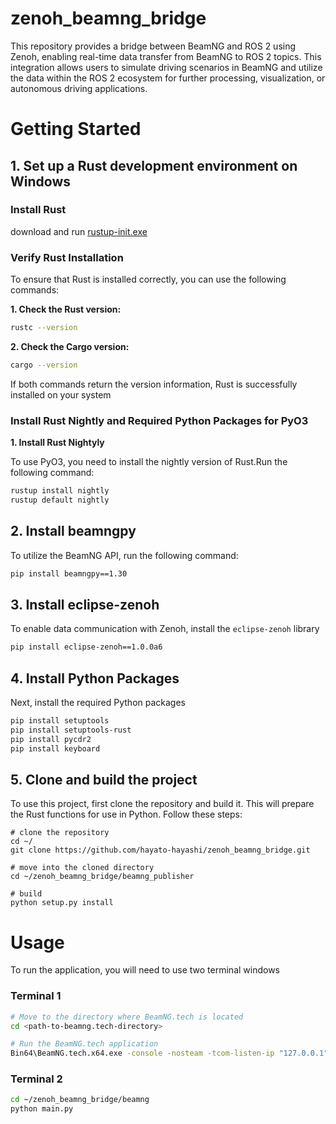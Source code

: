 # zenoh_beamng_bridge
This repository provides a bridge between BeamNG and ROS 2 using Zenoh, enabling real-time data transfer from BeamNG to ROS 2 topics. This integration allows users to simulate driving scenarios in BeamNG and utilize the data within the ROS 2 ecosystem for further processing, visualization, or autonomous driving applications.

# Getting Started
## 1. Set up a Rust development environment on Windows
### Install Rust
download and run [rustup-init.exe](https://win.rustup.rs/)  

### Verify Rust Installation
To ensure that Rust is installed correctly, you can use the following commands:  

**1. Check the Rust version:**  
```bash
rustc --version
```
**2. Check the Cargo version:**
```bash
cargo --version
```

If both commands return the version information, Rust is successfully installed on your system

###  Install Rust Nightly and Required Python Packages for PyO3
**1. Install Rust Nightyly**  

To use PyO3, you need to install the nightly version of Rust.Run the following command:
```bash
rustup install nightly
rustup default nightly
```

## 2. Install beamngpy
To utilize the BeamNG API, run the following command:
```bash
pip install beamngpy==1.30
```

## 3. Install eclipse-zenoh
To enable data communication with Zenoh, install the `eclipse-zenoh` library
```bash
pip install eclipse-zenoh==1.0.0a6
```

## 4. Install Python Packages
Next, install the required Python packages
```bash
pip install setuptools
pip install setuptools-rust
pip install pycdr2
pip install keyboard
```

## 5. Clone and build the project
To use this project, first clone the repository and build it. This will prepare the Rust functions for use in Python. Follow these steps:

```
# clone the repository
cd ~/
git clone https://github.com/hayato-hayashi/zenoh_beamng_bridge.git

# move into the cloned directory
cd ~/zenoh_beamng_bridge/beamng_publisher

# build
python setup.py install
```

# Usage
To run the application, you will need to use two terminal windows

### Terminal 1
```bash
# Move to the directory where BeamNG.tech is located
cd <path-to-beamng.tech-directory>

# Run the BeamNG.tech application
Bin64\BeamNG.tech.x64.exe -console -nosteam -tcom-listen-ip "127.0.0.1" -lua "extensions.load('tech/techCore');tech_techCore.openServer(64256)"
```

### Terminal 2
```bash
cd ~/zenoh_beamng_bridge/beamng
python main.py
```





